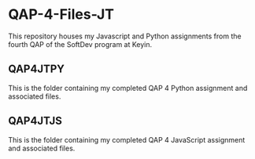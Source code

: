 # QAP-4-Files-JT
This repository houses my Javascript and Python assignments from the fourth QAP of the SoftDev program at Keyin.

## QAP4JTPY
This is the folder containing my completed QAP 4 Python assignment and associated files.

## QAP4JTJS
This is the folder containing my completed QAP 4 JavaScript assignment and associated files.
